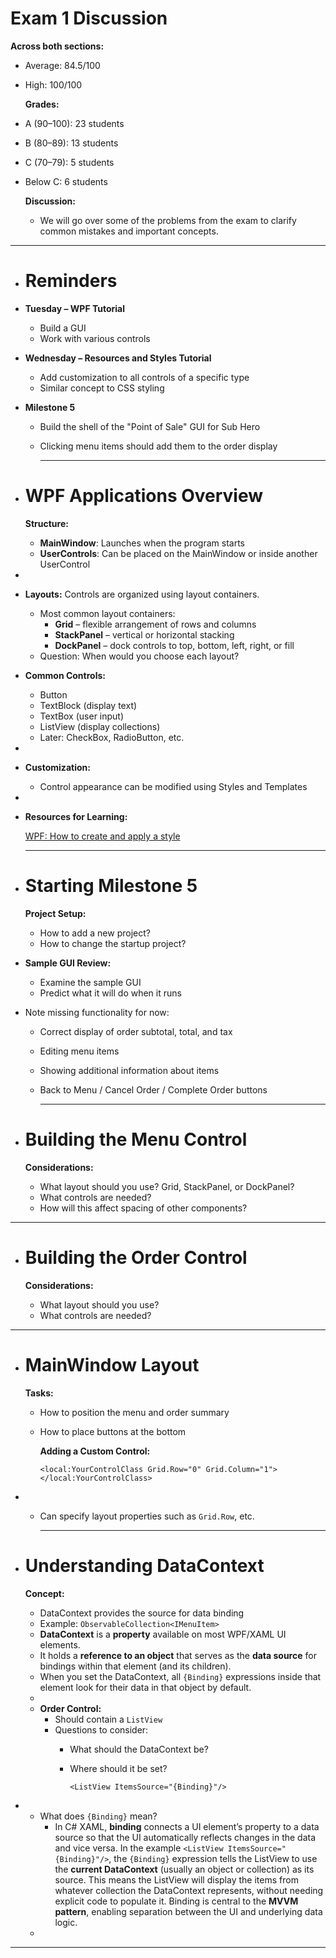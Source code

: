 # Exam 1 Discussion

**Across both sections:**
- Average: 84.5/100
- High: 100/100
  
  **Grades:**
- A (90–100): 23 students
- B (80–89): 13 students
- C (70–79): 5 students
- Below C: 6 students
  
  **Discussion:**
	- We will go over some of the problems from the exam to clarify common mistakes and important concepts.
- ---
- # Reminders
- **Tuesday – WPF Tutorial**
	- Build a GUI
	- Work with various controls
- **Wednesday – Resources and Styles Tutorial**
	- Add customization to all controls of a specific type
	- Similar concept to CSS styling
- **Milestone 5**
	- Build the shell of the "Point of Sale" GUI for Sub Hero
	- Clicking menu items should add them to the order display
	  
	  ---
- # WPF Applications Overview
  
  **Structure:**
	- **MainWindow**: Launches when the program starts
	- **UserControls**: Can be placed on the MainWindow or inside another UserControl
-
- **Layouts:** Controls are organized using layout containers.
	- Most common layout containers:
		- **Grid** – flexible arrangement of rows and columns
		- **StackPanel** – vertical or horizontal stacking
		- **DockPanel** – dock controls to top, bottom, left, right, or fill
	- Question: When would you choose each layout?
- **Common Controls:**
	- Button
	- TextBlock (display text)
	- TextBox (user input)
	- ListView (display collections)
	- Later: CheckBox, RadioButton, etc.
-
- **Customization:**
	- Control appearance can be modified using Styles and Templates
-
- **Resources for Learning:**
  
  [WPF: How to create and apply a style](https://learn.microsoft.com/en-us/dotnet/desktop/wpf/controls/how-to-create-apply-style?view=netdesktop-8.0)
  
  ---
- # Starting Milestone 5
  
  **Project Setup:**
	- How to add a new project?
	- How to change the startup project?
- **Sample GUI Review:**
	- Examine the sample GUI
	- Predict what it will do when it runs
- Note missing functionality for now:
	- Correct display of order subtotal, total, and tax
	- Editing menu items
	- Showing additional information about items
	- Back to Menu / Cancel Order / Complete Order buttons
	  
	  ---
- # Building the Menu Control
  
  **Considerations:**
	- What layout should you use? Grid, StackPanel, or DockPanel?
	- What controls are needed?
	- How will this affect spacing of other components?
- ---
- # Building the Order Control
  
  **Considerations:**
	- What layout should you use?
	- What controls are needed?
- ---
- # MainWindow Layout
  
  **Tasks:**
	- How to position the menu and order summary
	- How to place buttons at the bottom
	  
	  **Adding a Custom Control:**
	  
	  ```
	  <local:YourControlClass Grid.Row="0" Grid.Column="1"></local:YourControlClass>
	  ```
-
	- Can specify layout properties such as `Grid.Row`, etc.
	  
	  ---
- # Understanding DataContext
  
  **Concept:**
	- DataContext provides the source for data binding
	- Example: `ObservableCollection<IMenuItem>`
	- **DataContext** is a **property** available on most WPF/XAML UI elements.
	- It holds a **reference to an object** that serves as the **data source** for bindings within that element (and its children).
	- When you set the DataContext, all `{Binding}` expressions inside that element look for their data in that object by default.
	-
	- **Order Control:**
		- Should contain a `ListView`
		- Questions to consider:
			- What should the DataContext be?
			- Where should it be set?
			  
			  ```
			  <ListView ItemsSource="{Binding}"/>
			  ```
-
	- What does `{Binding}` mean?
		- In C# XAML, **binding** connects a UI element’s property to a data source so that the UI automatically reflects changes in the data and vice versa. In the example `<ListView ItemsSource="{Binding}"/>`, the `{Binding}` expression tells the ListView to use the **current DataContext** (usually an object or collection) as its source. This means the ListView will display the items from whatever collection the DataContext represents, without needing explicit code to populate it. Binding is central to the **MVVM pattern**, enabling separation between the UI and underlying data logic.
	-
- ---